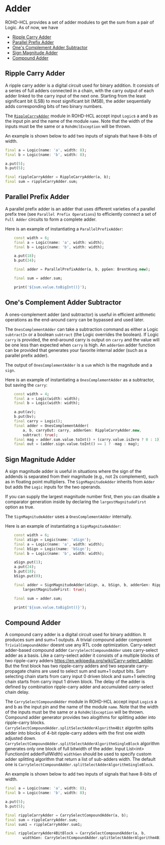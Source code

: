 # Adder

ROHD-HCL provides a set of adder modules to get the sum from a pair of Logic. As of now, we have

- [Ripple Carry Adder](#ripple-carry-adder)
- [Parallel Prefix Adder](#parallel-prefix-adder)
- [One's Complement Adder Subtractor](#ones-complement-adder-subtractor)
- [Sign Magnitude Adder](#sign-magnitude-adder)
- [Compound Adder](#compound-adder)

## Ripple Carry Adder

A ripple carry adder is a digital circuit used for binary addition. It consists of a series of full adders connected in a chain, with the carry output of each adder linked to the carry input of the next one. Starting from the least significant bit (LSB) to most significant bit (MSB), the adder sequentially adds corresponding bits of two binary numbers.

The [`RippleCarryAdder`](https://intel.github.io/rohd-hcl/rohd_hcl/RippleCarryAdder-class.html) module in ROHD-HCL accept input `Logic`s a and b as the input pin and the name of the module `name`. Note that the width of the inputs must be the same or a `RohdHclException` will be thrown.

An example is shown below to add two inputs of signals that have 8-bits of width.

```dart
final a = Logic(name: 'a', width: 8);
final b = Logic(name: 'b', width: 8);

a.put(5);
b.put(5);

final rippleCarryAdder = RippleCarryAdder(a, b);
final sum = rippleCarryAdder.sum;
```

## Parallel Prefix Adder

A parallel prefix adder is an adder that uses different varieties of a parallel prefix tree (see `Parallel Prefix Operations`) to efficiently connect a set of `Full Adder` circuits to form a complete adder.

Here is an example of instantiating a `ParallelPrefixAdder`:

```dart
    const width = 6;
    final a = Logic(name: 'a', width: width);
    final b = Logic(name: 'b', width: width);

    a.put(18);
    b.put(24);

    final adder = ParallelPrefixAdder(a, b, ppGen: BrentKung.new);

    final sum = adder.sum;

    print('${sum.value.toBigInt()}');
```

## One's Complement Adder Subtractor

A ones-complement adder (and subtractor) is useful in efficient arithmetic operations as the
end-around carry can be bypassed and used later.

The `OnesComplementAdder` can take a subtraction command as either a Logic `subtractIn` or a boolean `subtract` (the Logic overrides the boolean).  If Logic `carry` is provided, the end-around carry is output on `carry` and the value will be one less than expected when `carry` is high.  An `adderGen` adder function can be provided that generates your favorite internal adder (such as a parallel prefix adder).

The output of `OnesComplementAdder` is a `sum` which is the magnitude and a `sign`.

Here is an example of instantiating a `OnesComplementAdder` as a subtractor, but saving the `carry`:

```dart
    const width = 4;
    final a = Logic(width: width);
    final b = Logic(width: width);

    a.put(av);
    b.put(bv);
    final carry = Logic();
    final adder = OnesComplementAdder(
        a, b, carryOut: carry, adderGen: RippleCarryAdder.new,
        subtract: true);
    final mag = adder.sum.value.toInt() + (carry.value.isZero ? 0 : 1));
    final out = (adder.sign.value.toInt() == 1 ? -mag : mag);
```

## Sign Magnitude Adder

A sign magnitude adder is useful in situations where the sign of the addends is separated from their magnitude (e.g., not 2s complement), such as in floating point multipliers.  The `SignMagnitudeAdder` inherits from `Adder` but adds the `Logic` inputs for the two operands.

If you can supply the largest magnitude number first, then you can disable a comparator generation inside by declaring the `largestMagnitudeFirst` option as true.

The `SignMagnitudeAdder` uses a `OnesComplementAdder` internally.

Here is an example of instantiating a `SignMagnitudeAdder`:

```dart
    const width = 6;
    final aSign = Logic(name: 'aSign');
    final a = Logic(name: 'a', width: width);
    final bSign = Logic(name: 'bSign');
    final b = Logic(name: 'b', width: width);

    aSign.put(1);
    a.put(24);
    b.put(18);
    bSign.put(0);

    final adder = SignMagnitudeAdder(aSign, a, bSign, b, adderGen: RippleCarryAdder.new,
        largestMagnitudeFirst: true);

    final sum = adder.sum;

    print('${sum.value.toBigInt()}');
```

## Compound Adder

A compound carry adder is a digital circuit used for binary addition. It produces sum and sum+1 outputs.
A trivial compound adder component `TrivialCompoundAdder` doesnt use any RTL code optimization.
Carry-select adder-based compound adder `CarrySelectCompoundAdder` uses carry-select adder as a basis. Like a carry-select adder it consists of a multiple blocks of two ripple-carry adders <https://en.wikipedia.org/wiki/Carry-select_adder>. But the first block has two ripple-carry adders and two separate carry-propagate chains are used to select sum and sum+1 output bits. Sum selecting chain starts from carry input 0 driven block and sum+1 selecting chain starts from carry input 1 driven block.
The delay of the adder is defined by combination ripple-carry adder and accumulated carry-select chain delay.

The `CarrySelectCompoundAdder` module in ROHD-HCL accept input `Logic`s a and b as the input pin and the name of the module `name`. Note that the width of the inputs must be the same or a `RohdHclException` will be thrown.
Compound adder generator provides two alogithms for splitting adder into ripple-carry blocks. `CarrySelectCompoundAdder.splitSelectAdderAlgorithm4Bit` algoritm splits adder into blocks of 4-bit ripple-carry adders with the first one width adjusted down. `CarrySelectCompoundAdder.splitSelectAdderAlgorithmSingleBlock` algorithm generates only one block of full bitwidth of the adder. Input List\<int\> Function(int adderFullWidth) `widthGen` should be used to specify custom adder splitting algorithm that return a list of sub-adders width. The default one is `CarrySelectCompoundAdder.splitSelectAdderAlgorithmSingleBlock`.

An example is shown below to add two inputs of signals that have 8-bits of width.

```dart
final a = Logic(name: 'a', width: 8);
final b = Logic(name: 'b', width: 8);

a.put(5);
b.put(5);

final rippleCarryAdder = CarrySelectCompoundAdder(a, b);
final sum = rippleCarryAdder.sum;
final sum1 = rippleCarryAdder.sum1;

final rippleCarryAdder4BitBlock = CarrySelectCompoundAdder(a, b,
        widthGen: CarrySelectCompoundAdder.splitSelectAdderAlgorithm4Bit);
```
